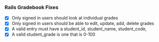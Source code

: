 ### Rails Gradebook Fixes

- [x] Only signed in users should look at individual grades
- [x] Only signed in users should be able to edit, update, add, delete grades
- [x] A valid entry must have a student_id, student_name, student_code, 
- [x] A valid student_grade is one that is 0-100
